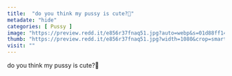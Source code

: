 ```yaml
---
title:  "do you think my pussy is cute?🥺"
metadate: "hide"
categories: [ Pussy ]
image: "https://preview.redd.it/e856r37fnaq51.jpg?auto=webp&s=01d88ff1480f4dfa49caf6663bb8acee1053a67d"
thumb: "https://preview.redd.it/e856r37fnaq51.jpg?width=1080&crop=smart&auto=webp&s=4e6c596859e2d5610dcf00cf654940ab0e3a04f1"
visit: ""
---
```

do you think my pussy is cute?🥺
